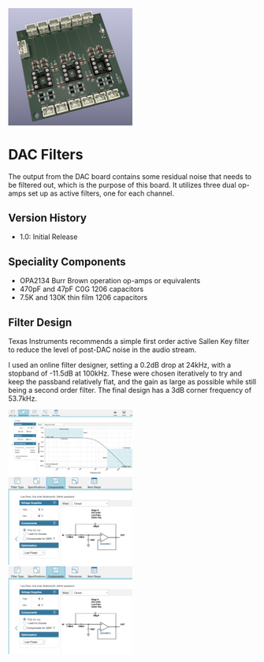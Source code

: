 <img src="screenshot.png" width="50%">

# DAC Filters

The output from the DAC board contains some residual noise that needs to be filtered out, which is the purpose of this board.  It utilizes three dual op-amps 
set up as active filters, one for each channel. 

## Version History

- 1.0: Initial Release

## Speciality Components

* OPA2134 Burr Brown operation op-amps or equivalents
* 470pF and 47pF C0G 1206 capacitors
* 7.5K and 130K thin film 1206 capacitors

## Filter Design

Texas Instruments recommends a simple first order active Sallen Key filter to reduce the level of post-DAC noise in the audio stream.

I used an online filter designer, setting a 0.2dB drop at 24kHz, with a stopband of -11.5dB at 100kHz.  These were chosen iteratively to try and keep the passband
relatively flat, and the gain as large as possible while still being a second order filter.  The final design has a 3dB corner frequency of 53.7kHz.

<img src="filter1.png" width="50%">
<img src="filter2.png" width="50%">
<img src="filter2.png" width="50%">

